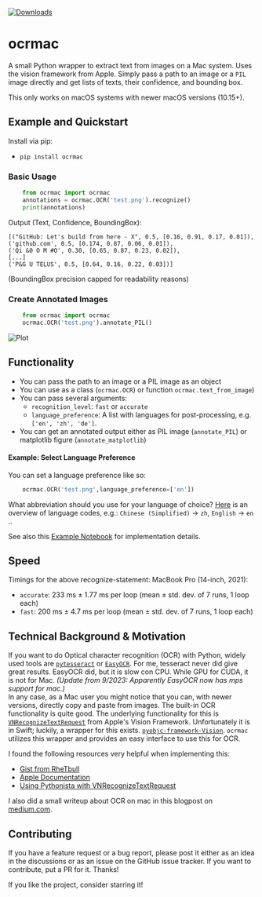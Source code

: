 [![Downloads](https://static.pepy.tech/badge/ocrmac)](https://pepy.tech/project/ocrmac)
# ocrmac
A small Python wrapper to extract text from images on a Mac system. Uses the vision framework from Apple. Simply pass a path to an image or a `PIL` image directly and get lists of texts, their confidence, and bounding box.

This only works on macOS systems with newer macOS versions (10.15+).

## Example and Quickstart

Install via pip:

- `pip install ocrmac`

### Basic Usage

```python
    from ocrmac import ocrmac
    annotations = ocrmac.OCR('test.png').recognize()
    print(annotations)
```

Output (Text, Confidence, BoundingBox):

```
[("GitHub: Let's build from here - X", 0.5, [0.16, 0.91, 0.17, 0.01]),
('github.com', 0.5, [0.174, 0.87, 0.06, 0.01]),
('Qi &0 O M #O', 0.30, [0.65, 0.87, 0.23, 0.02]),
[...]
('P&G U TELUS', 0.5, [0.64, 0.16, 0.22, 0.03])]
```
(BoundingBox precision capped for readability reasons)

### Create Annotated Images

```python
    from ocrmac import ocrmac
    ocrmac.OCR('test.png').annotate_PIL()
```

![Plot](https://github.com/straussmaximilian/ocrmac/blob/main/output.png?raw=true)

## Functionality

- You can pass the path to an image or a PIL image as an object
- You can use as a class (`ocrmac.OCR`) or function `ocrmac.text_from_image`)
- You can pass several arguments:
    - `recognition_level`: `fast` or `accurate`
    - `language_preference`: A list with languages for post-processing, e.g. `['en', 'zh', 'de']`. 
- You can get an annotated output either as PIL image (`annotate_PIL`) or matplotlib figure (`annotate_matplotlib`)

#### Example: Select Language Preference

You can set a language preference like so:

```python
    ocrmac.OCR('test.png',language_preference=['en'])
```

What abbreviation should you use for your language of choice? [Here](https://www.alchemysoftware.com/livedocs/ezscript/Topics/Catalyst/Language.htm) is an overview of language codes, e.g.: `Chinese (Simplified)` -> `zh`, `English` -> `en` ..

See also this [Example Notebook](https://github.com/straussmaximilian/ocrmac/blob/main/ExampleNotebook.ipynb) for implementation details.


## Speed

Timings for the  above recognize-statement:
MacBook Pro (14-inch, 2021):
- `accurate`: 233 ms ± 1.77 ms per loop (mean ± std. dev. of 7 runs, 1 loop each)
- `fast`: 200 ms ± 4.7 ms per loop (mean ± std. dev. of 7 runs, 1 loop each)


## Technical Background & Motivation
If you want to do Optical character recognition (OCR) with Python, widely used tools are [`pytesseract`](https://github.com/madmaze/pytesseract) or [`EasyOCR`](https://github.com/JaidedAI/EasyOCR). For me, tesseract never did give great results. EasyOCR did, but it is slow con CPU. While GPU for CUDA, it is not for Mac. *(Update from 9/2023: Apparently EasyOCR now has mps support for mac.)*  
In any case, as a Mac user you might notice that you can, with newer versions, directly copy and paste from images. The built-in OCR functionality is quite good. The underlying functionality for this is [`VNRecognizeTextRequest`](https://developer.apple.com/documentation/vision/vnrecognizetextrequest) from Apple's Vision Framework. Unfortunately it is in Swift; luckily, a wrapper for this exists. [`pyobjc-framework-Vision`](https://github.com/ronaldoussoren/pyobjc). `ocrmac` utilizes this wrapper and provides an easy interface to use this for OCR.

I found the following resources very helpful when implementing this:
- [Gist from RheTbull](https://gist.github.com/RhetTbull/1c34fc07c95733642cffcd1ac587fc4c)
- [Apple Documentation](https://developer.apple.com/documentation/vision/recognizing_text_in_images/)
- [Using Pythonista with VNRecognizeTextRequest](https://forum.omz-software.com/topic/6016/recognize-text-from-picture)

I also did a small writeup about OCR on mac in this blogpost on [medium.com](https://betterprogramming.pub/a-practical-guide-to-extract-text-from-images-ocr-in-python-d8c9c30ae74b).

## Contributing

If you have a feature request or a bug report, please post it either as an idea in the discussions or as an issue on the GitHub issue tracker.  If you want to contribute, put a PR for it. Thanks!

If you like the project, consider starring it!
